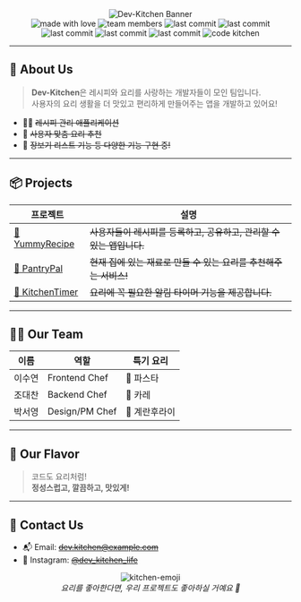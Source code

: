 <div align="center">
  <img src="https://svg-banners.vercel.app/api?type=wave&text1=Dev-Kitchen🍳%20|%20맛있는%20코드,%20즐거운%20개발&width=1000&height=200&fontSize=40" alt="Dev-Kitchen Banner"/>
  
  <br />

  <!-- Shields.io Badges -->
  <img src="https://img.shields.io/badge/Made%20with-Love-F48FB1?style=flat-square&logo=heart" alt="made with love"/>
  <img src="https://img.shields.io/github/orgs/dev-kitchen/members?label=Team%20Members&style=flat-square&color=F4A261" alt="team members"/>
  <img src="https://img.shields.io/github/last-commit/dev-kitchen/front-end?label=Last%20Commit&style=flat-square&color=90BE6D" alt="last commit"/>
  <img src="https://img.shields.io/github/last-commit/dev-kitchen/api-gateway?label=Last%20Commit&style=flat-square&color=90BE6D" alt="last commit"/>
  <img src="https://img.shields.io/github/last-commit/dev-kitchen/auth-service?label=Last%20Commit&style=flat-square&color=90BE6D" alt="last commit"/>
  <img src="https://img.shields.io/github/last-commit/dev-kitchen/account-service?label=Last%20Commit&style=flat-square&color=90BE6D" alt="last commit"/>
  <img src="https://img.shields.io/github/last-commit/dev-kitchen/common?label=Last%20Commit&style=flat-square&color=90BE6D" alt="last commit"/>
  <img src="https://img.shields.io/badge/Let's%20cook%20some%20code!-%F0%9F%8D%B3-orange?style=flat-square" alt="code kitchen"/>
</div>

---

## 🥘 About Us

> **Dev-Kitchen**은 레시피와 요리를 사랑하는 개발자들이 모인 팀입니다.  
> 사용자의 요리 생활을 더 맛있고 편리하게 만들어주는 앱을 개발하고 있어요!

- 🧑‍🍳 ~~레시피 관리 애플리케이션~~
- 🥗 ~~사용자 맞춤 요리 추천~~
- 🛒 ~~장보기 리스트 기능 등 다양한 기능 구현 중!~~

---

## 📦 Projects

| 프로젝트 | 설명 |
|----------|------|
| [🥕 YummyRecipe](https://github.com/dev-kitchen/yummy-recipe) | ~~사용자들이 레시피를 등록하고, 공유하고, 관리할 수 있는 앱입니다.~~ |
| [🧂 PantryPal](https://github.com/dev-kitchen/pantry-pal) | ~~현재 집에 있는 재료로 만들 수 있는 요리를 추천해주는 서비스!~~ |
| [🧁 KitchenTimer](https://github.com/dev-kitchen/kitchen-timer) | ~~요리에 꼭 필요한 알림 타이머 기능을 제공합니다.~~ |

---

## 🧑‍🍳 Our Team

| 이름 | 역할 | 특기 요리 |
|------|------|-----------|
| 이수연 | Frontend Chef | 🍝 파스타 |
| 조대찬 | Backend Chef | 🍛 카레 |
| 박서영 | Design/PM Chef | 🍳 계란후라이 |

---

## 📌 Our Flavor

> 코드도 요리처럼!  
> **정성스럽고, 깔끔하고, 맛있게!**

---

## 💌 Contact Us

- 📬 Email: ~~dev.kitchen@example.com~~
- 🍰 Instagram: ~~[@dev_kitchen_life](https://instagram.com/dev_kitchen_life)~~

<div align="center">
  <img src="https://img.icons8.com/cute-clipart/64/kitchen-room.png" alt="kitchen-emoji"/>
  <br />
  <em>요리를 좋아한다면, 우리 프로젝트도 좋아하실 거예요 💖</em>
</div>
